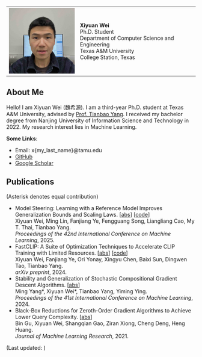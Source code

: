 <table>
  <tr>
    <td>
      <img src="./assets/images/231110_portrait.jpeg" width="200"/>
    </td>
    <td>
      <b>Xiyuan Wei</b>
      <br />Ph.D. Student
      <br />Department of Computer Science and Engineering
      <br />Texas A&M University
      <br />College Station, Texas
    </td>
  </tr>
</table>


## About Me

Hello! I am Xiyuan Wei (魏希源). I am a third-year Ph.D. student at Texas A&M University,
advised by [Prof. Tianbao Yang](http://people.tamu.edu/~tianbao-yang/).
I received my bachelor degree from Nanjing University of Information Science and Technology in 2022.
My research interest lies in Machine Learning.

**Some Links**:
- Email: x{my_last_name}@tamu.edu
- [GitHub](https://github.com/xywei00)
- [Google Scholar](https://scholar.google.com/citations?user=7iGaeB0AAAAJ&hl=en)


## Publications

(Asterisk denotes equal contribution)
- Model Steering: Learning with a Reference Model Improves Generalization Bounds and Scaling Laws.
  [[abs](https://arxiv.org/abs/2505.06699)]
  [[code](https://github.com/Optimization-AI/DRRho-CLIP)]
  <br />Xiyuan Wei, Ming Lin, Fanjiang Ye, Fengguang Song, Liangliang Cao, My T. Thai, Tianbao Yang.
  <br />*Proceedings of the 42nd International Conference on Machine Learning*, 2025.
- FastCLIP: A Suite of Optimization Techniques to Accelerate CLIP Training with Limited Resources.
  [[abs](https://arxiv.org/abs/2407.01445)]
  [[code](https://github.com/Optimization-AI/fast_clip)]
  <br />Xiyuan Wei, Fanjiang Ye, Ori Yonay, Xingyu Chen, Baixi Sun, Dingwen Tao, Tianbao Yang.
  <br />*arXiv preprint*, 2024.
- Stability and Generalization of Stochastic Compositional Gradient Descent Algorithms.
  [[abs](https://proceedings.mlr.press/v235/yang24ad.html)]
  <br />Ming Yang\*, Xiyuan Wei\*, Tianbao Yang, Yiming Ying.
  <br />*Proceedings of the 41st International Conference on Machine Learning*, 2024.
- Black-Box Reductions for Zeroth-Order Gradient Algorithms to Achieve Lower Query Complexity.
  [[abs](https://jmlr.org/papers/v22/20-611.html)]
  <br />Bin Gu, Xiyuan Wei, Shangqian Gao, Ziran Xiong, Cheng Deng, Heng Huang.
  <br />*Journal of Machine Learning Research*, 2021.


<script type="text/javascript">
  function getLastModifiedMonth() {
    const months = ["Jan.", "Feb.", "Mar.", "Apr.", "May", "Jun.", "Jul.", "Aug.", "Sep.", "Oct.", "Nov.", "Dec."];
    var lastModified = new Date(document.lastModified);
    return (months[lastModified.getMonth()] + " " + lastModified.getFullYear())
  }
</script>

(Last updated: <script type="text/javascript">document.write(getLastModifiedMonth())</script>)
